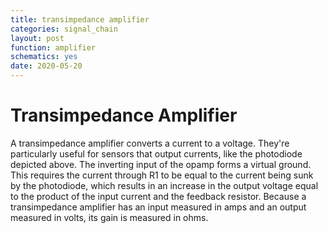 ```yaml
---
title: transimpedance amplifier
categories: signal_chain
layout: post
function: amplifier
schematics: yes
date: 2020-05-20
---
```


# Transimpedance Amplifier

A transimpedance amplifier converts a current to a voltage. They're particularly useful for sensors that output currents, like the photodiode depicted above.
The inverting input of the opamp forms a virtual ground. This requires the current through R1 to be equal to the current being sunk by the photodiode, which results in an increase in the output voltage equal to the product of the input current and the feedback resistor.
Because a transimpedance amplifier has an input measured in amps and an output measured in volts, its gain is measured in ohms.